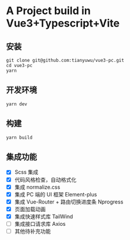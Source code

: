 # A Project build in Vue3+Typescript+Vite

## 安装

```shell
git clone git@github.com:tianyuwu/vue3-pc.git
cd vue3-pc
yarn
```

## 开发环境

```shell
yarn dev
```

## 构建

```shell
yarn build
```

## 集成功能

- [x] Scss 集成
- [x] 代码风格检查，自动格式化
- [x] 集成 normalize.css
- [x] 集成 PC 端的 UI 框架 Element-plus
- [x] 集成 Vue-Router + 路由切换进度条 Nprogress
- [x] 页面加载动画
- [x] 集成快速样式库 TailWind
- [ ] 集成接口请求库 Axios
- [ ] 其他待补充功能
